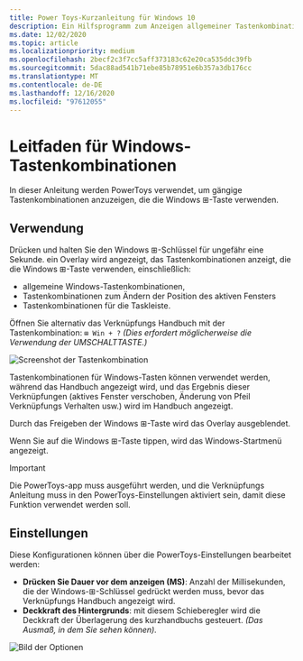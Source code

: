 ```yaml
---
title: Power Toys-Kurzanleitung für Windows 10
description: Ein Hilfsprogramm zum Anzeigen allgemeiner Tastenkombinationen, die die Windows ⊞-Taste verwenden.
ms.date: 12/02/2020
ms.topic: article
ms.localizationpriority: medium
ms.openlocfilehash: 2becf2c3f7cc5aff373183c62e20ca535ddc39fb
ms.sourcegitcommit: 5dac88ad541b71ebe85b78951e6b357a3db176cc
ms.translationtype: MT
ms.contentlocale: de-DE
ms.lasthandoff: 12/16/2020
ms.locfileid: "97612055"
---
```

# <a name="windows-key-shortcut-guide"></a>Leitfaden für Windows-Tastenkombinationen

In dieser Anleitung werden PowerToys verwendet, um gängige Tastenkombinationen anzuzeigen, die die Windows ⊞-Taste verwenden.

## <a name="usage"></a>Verwendung

Drücken und halten Sie den Windows ⊞-Schlüssel für ungefähr eine Sekunde. ein Overlay wird angezeigt, das Tastenkombinationen anzeigt, die die Windows ⊞-Taste verwenden, einschließlich:

- allgemeine Windows-Tastenkombinationen,
- Tastenkombinationen zum Ändern der Position des aktiven Fensters
- Tastenkombinationen für die Taskleiste.

Öffnen Sie alternativ das Verknüpfungs Handbuch mit der Tastenkombination: `⊞ Win + ?` *(Dies erfordert möglicherweise die Verwendung der UMSCHALTTASTE.)*

![Screenshot der Tastenkombination](../images/pt-shortcut-guide-large.png)

Tastenkombinationen für Windows-Tasten können verwendet werden, während das Handbuch angezeigt wird, und das Ergebnis dieser Verknüpfungen (aktives Fenster verschoben, Änderung von Pfeil Verknüpfungs Verhalten usw.) wird im Handbuch angezeigt.

Durch das Freigeben der Windows ⊞-Taste wird das Overlay ausgeblendet.

Wenn Sie auf die Windows ⊞-Taste tippen, wird das Windows-Startmenü angezeigt.

> [!IMPORTANT]
> Die PowerToys-app muss ausgeführt werden, und die Verknüpfungs Anleitung muss in den PowerToys-Einstellungen aktiviert sein, damit diese Funktion verwendet werden soll.

## <a name="settings"></a>Einstellungen

Diese Konfigurationen können über die PowerToys-Einstellungen bearbeitet werden:

- **Drücken Sie Dauer vor dem anzeigen (MS)**: Anzahl der Millisekunden, die der Windows-⊞-Schlüssel gedrückt werden muss, bevor das Verknüpfungs Handbuch angezeigt wird.
- **Deckkraft des Hintergrunds**: mit diesem Schieberegler wird die Deckkraft der Überlagerung des kurzhandbuchs gesteuert. *(Das Ausmaß, in dem Sie sehen können).*

![Bild der Optionen](../images/pt-shortcut-guide-settings.png)
